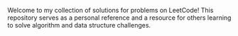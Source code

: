Welcome to my collection of solutions for problems on LeetCode! This repository serves as a personal reference and a resource for others learning to solve algorithm and data structure challenges.

